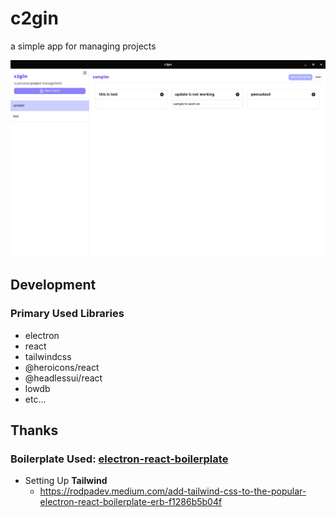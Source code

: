 # c2gin

a simple app for managing projects

![screenshot](./screenshot.png)

## Development

### Primary Used Libraries

- electron
- react
- tailwindcss
- @heroicons/react
- @headlessui/react
- lowdb
- etc...

## Thanks

### Boilerplate Used: [electron-react-boilerplate](https://github.com/electron-react-boilerplate/electron-react-boilerplate)

- Setting Up **Tailwind**
  - https://rodpadev.medium.com/add-tailwind-css-to-the-popular-electron-react-boilerplate-erb-f1286b5b04f
